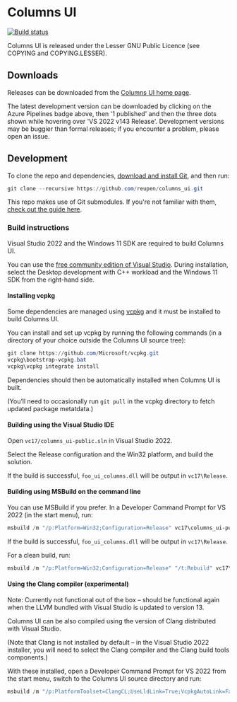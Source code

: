 # Columns UI

[![Build status](https://reupen.visualstudio.com/Columns%20UI/_apis/build/status/reupen.columns_ui?branchName=master)](https://reupen.visualstudio.com/Columns%20UI/_build/latest?definitionId=3&branchName=master)

Columns UI is released under the Lesser GNU Public Licence (see COPYING and COPYING.LESSER).

## Downloads

Releases can be downloaded from the [Columns UI home page](http://yuo.be/columns-ui).

The latest development version can be downloaded by clicking on the Azure Pipelines badge above, then '1 published' and then the three dots shown while hovering over 'VS 2022 v143 Release'. Development versions may be buggier than formal releases; if you encounter a problem, please open an issue.

## Development

To clone the repo and dependencies, [download and install Git](https://git-scm.com/downloads), and then run:

```powershell
git clone --recursive https://github.com/reupen/columns_ui.git
```

This repo makes use of Git submodules. If you're not familiar with them, [check out the guide here](https://git-scm.com/book/en/v2/Git-Tools-Submodules).

### Build instructions

Visual Studio 2022 and the Windows 11 SDK are required to build Columns UI.

You can use the [free community edition of Visual Studio](https://www.visualstudio.com/downloads/).
During installation, select the Desktop development with C++ workload and the Windows 11 SDK from the right-hand side.

#### Installing vcpkg

Some dependencies are managed using [vcpkg](https://github.com/Microsoft/vcpkg) and it must be installed to build Columns UI.

You can install and set up vcpkg by running the following commands (in a directory of your choice outside the Columns UI source tree):

```powershell
git clone https://github.com/Microsoft/vcpkg.git
vcpkg\bootstrap-vcpkg.bat
vcpkg\vcpkg integrate install
```

Dependencies should then be automatically installed when Columns UI is built.

(You’ll need to occasionally run `git pull` in the vcpkg directory to fetch updated package metatdata.)

#### Building using the Visual Studio IDE

Open `vc17/columns_ui-public.sln` in Visual Studio 2022.

Select the Release configuration and the Win32 platform, and build the solution.

If the build is successful, `foo_ui_columns.dll` will be output in `vc17\Release`.

#### Building using MSBuild on the command line

You can use MSBuild if you prefer. In a Developer Command Prompt for VS 2022 (in the start menu), run:

```powershell
msbuild /m "/p:Platform=Win32;Configuration=Release" vc17\columns_ui-public.sln
```

If the build is successful, `foo_ui_columns.dll` will be output in `vc17\Release`.

For a clean build, run:

```powershell
msbuild /m "/p:Platform=Win32;Configuration=Release" "/t:Rebuild" vc17\columns_ui-public.sln
```

#### Using the Clang compiler (experimental)

Note: Currently not functional out of the box – should be functional again when the LLVM bundled with Visual Studio is updated to version 13.

Columns UI can be also compiled using the version of Clang distributed with Visual Studio. 

(Note that Clang is not installed by default – in the Visual Studio 2022 installer, you will need to select the Clang compiler and the Clang build tools components.)

With these installed, open a Developer Command Prompt for VS 2022 from the start menu, switch to the Columns UI source directory and run:

```powershell
msbuild /m "/p:PlatformToolset=ClangCL;UseLldLink=True;VcpkgAutoLink=False;WholeProgramOptimization=False;Platform=Win32;Configuration=Release" "/t:Rebuild" vc17\columns_ui-public.sln
```

